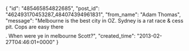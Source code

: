  {
   "id": "485465854822685",
   "post_id": "462493170453287_484074394961831",
   "from_name": "Adam Thomas",
   "message": "Melbourne is the best city in OZ. Sydney is a rat race & cess pit. Cops are easy there $$$$. When were ye in melbourne Scott?",
   "created_time": "2013-02-27T04:46:01+0000"
 }
